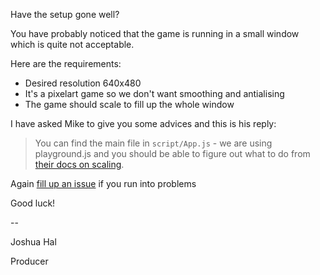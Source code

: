 Have the setup gone well? 

You have probably noticed that the game is running in a small window which is quite not acceptable.

Here are the requirements:

* Desired resolution 640x480
* It's a pixelart game so we don't want smoothing and antialising
* The game should scale to fill up the whole window

I have asked Mike to give you some advices and this is his reply: 

> You can find the main file in `script/App.js` - we are using playground.js and you should be able to figure out what to do from [their docs on scaling](http://canvasquery.com/playground-scaling).

Again [fill up an issue](https://github.com/rezoner/unfinished-asteroids/issues) if you run into problems

Good luck!

\-\-

Joshua Hal

Producer